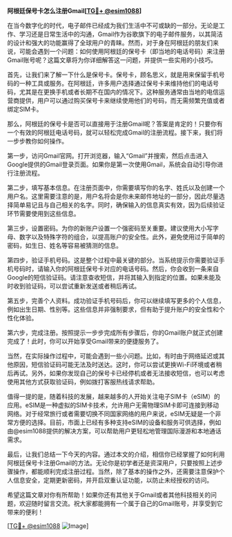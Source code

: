 **阿根廷保号卡怎么注册Gmail[[TG💪+ @esim1088](https://t.me/s/esim1088)]**

在当今数字化的时代，电子邮件已经成为我们生活中不可或缺的一部分。无论是工作、学习还是日常生活中的沟通，Gmail作为谷歌旗下的电子邮件服务，以其简洁的设计和强大的功能赢得了全球用户的青睐。然而，对于身在阿根廷的朋友们来说，可能会遇到一个问题：如何使用阿根廷的保号卡（即当地的电话号码）来注册Gmail账号呢？这篇文章将为你详细解答这一问题，并提供一些实用的小技巧。

首先，让我们来了解一下什么是保号卡。保号卡，顾名思义，就是用来保留手机号码的一种工具或服务。在阿根廷，许多用户选择通过保号卡来维持他们的电话号码，尤其是在更换手机或者长期不在国内的情况下。这种服务通常由当地的电信运营商提供，用户可以通过购买保号卡来继续使用他们的号码，而无需频繁充值或者绑定SIM卡。

那么，阿根廷的保号卡是否可以直接用于注册Gmail呢？答案是肯定的！只要你有一个有效的阿根廷电话号码，就可以轻松完成Gmail的注册流程。接下来，我们将一步步教你如何操作。

第一步，访问Gmail官网。打开浏览器，输入“Gmail”并搜索，然后点击进入Google提供的Gmail登录页面。如果你是第一次使用Gmail，系统会自动引导你进行注册流程。

第二步，填写基本信息。在注册页面中，你需要填写你的名字、姓氏以及创建一个用户名。这里需要注意的是，用户名将会是你未来邮件地址的一部分，因此尽量选择简单易记且与自己相关的名字。同时，确保输入的信息真实有效，因为后续验证环节需要使用到这些信息。

第三步，设置密码。为你的新账户设置一个强密码至关重要。建议使用大小写字母、数字以及特殊字符的组合，以提高账户的安全性。此外，避免使用过于简单的密码，如生日、姓名等容易被猜测的信息。

第四步，验证手机号码。这是整个过程中最关键的部分。当系统提示你需要验证手机号码时，请输入你的阿根廷保号卡对应的电话号码。然后，你会收到一条来自Google的短信验证码。请注意查收短信，并将其输入到指定的位置。如果未能及时收到验证码，可以尝试重新发送或者稍后再试。

第五步，完善个人资料。成功验证手机号码后，你可以继续填写更多的个人信息，例如出生日期、性别等。这些信息并非强制要求，但有助于提升账户的安全性和个性化体验。

第六步，完成注册。按照提示一步步完成所有步骤后，你的Gmail账户就正式创建完成了！此时，你可以开始享受Gmail带来的便捷服务了。

当然，在实际操作过程中，可能会遇到一些小问题。比如，有时由于网络延迟或其他原因，短信验证码可能无法及时送达。这时，你可以尝试更换Wi-Fi环境或者稍后再试。另外，如果你发现自己的保号卡已经停机或者无法接收短信，也可以考虑使用其他方式获取验证码，例如拨打客服热线请求帮助。

值得一提的是，随着科技的发展，越来越多的人开始关注电子SIM卡（eSIM）的应用。eSIM是一种虚拟的SIM卡技术，允许用户无需物理SIM卡即可连接到移动网络。对于经常旅行或者需要切换不同国家网络的用户来说，eSIM无疑是一个非常方便的选择。目前，市面上已经有多种支持eSIM的设备和服务可供选择，例如由@esim1088提供的解决方案，可以帮助用户更轻松地管理国际漫游和本地通话需求。

最后，让我们总结一下今天的内容。通过本文的介绍，相信你已经掌握了如何利用阿根廷保号卡注册Gmail的方法。无论你是初学者还是资深用户，只要按照上述步骤操作，都能顺利完成注册过程。当然，除了基本的操作之外，还需要注意保护个人信息安全，定期更新密码，并开启双重认证功能，以防止未经授权的访问。

希望这篇文章对你有所帮助！如果你还有其他关于Gmail或者其他科技相关的问题，欢迎随时留言交流。祝大家都能拥有一个属于自己的Gmail账号，并享受到它带来的便利！

[[TG💪+ @esim1088](https://t.me/s/esim1088) ![Image](https://i.postimg.cc/4NQfJmqS/Snipaste-2025-05-13-00-14-12.png)]